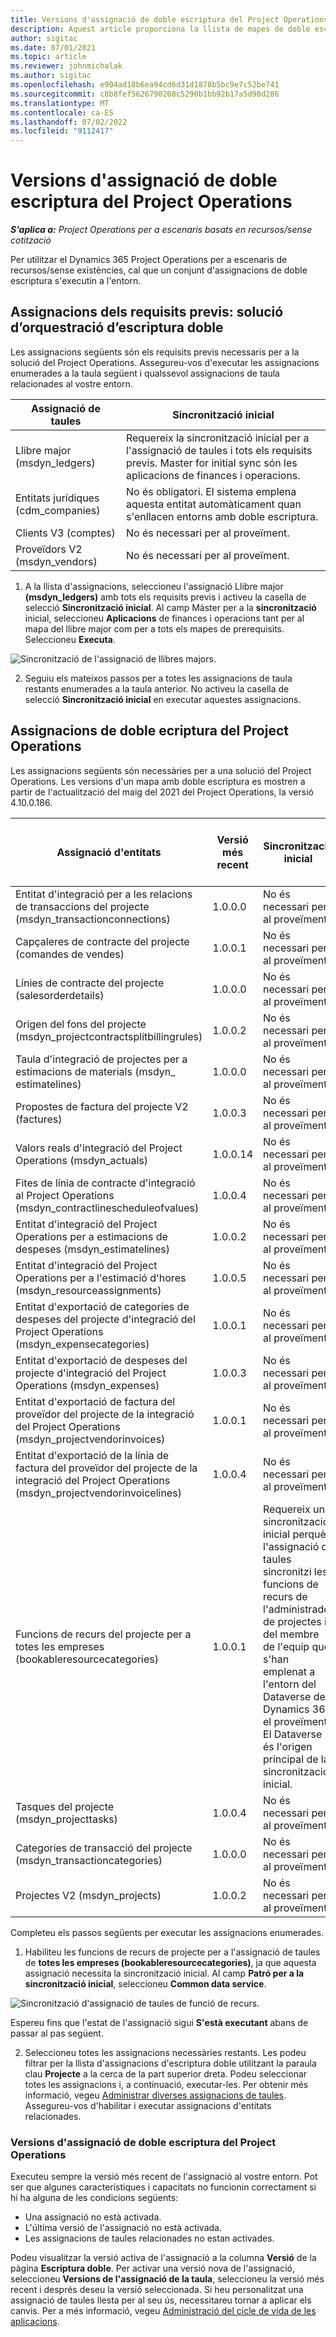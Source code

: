 ```yaml
---
title: Versions d'assignació de doble escriptura del Project Operations
description: Aquest article proporciona la llista de mapes de doble escriptura necessaris per a Dynamics 365 Project Operations.
author: sigitac
ms.date: 07/01/2021
ms.topic: article
ms.reviewer: johnmichalak
ms.author: sigitac
ms.openlocfilehash: e904ad18b6ea94cd6d31d1878b5bc9e7c52be741
ms.sourcegitcommit: c8b8fef5626790208c5290b1bb92b17a5d90d286
ms.translationtype: MT
ms.contentlocale: ca-ES
ms.lasthandoff: 07/02/2022
ms.locfileid: "9112417"
---
```

# <a name="project-operations-dual-write-map-versions"></a>Versions d'assignació de doble escriptura del Project Operations

_**S'aplica a:** Project Operations per a escenaris basats en recursos/sense cotització_

Per utilitzar el Dynamics 365 Project Operations per a escenaris de recursos/sense existències, cal que un conjunt d'assignacions de doble escriptura s'executin a l'entorn. 

## <a name="prerequisite-maps-dual-write-orchestration-solution"></a>Assignacions dels requisits previs: solució d’orquestració d’escriptura doble

Les assignacions següents són els requisits previs necessaris per a la solució del Project Operations. Assegureu-vos d'executar les assignacions enumerades a la taula següent i qualssevol assignacions de taula relacionades al vostre entorn.

| Assignació de taules | Sincronització inicial |
| --- | --- |
| Llibre major (msdyn_ledgers) | Requereix la sincronització inicial per a l'assignació de taules i tots els requisits previs. Master for initial sync són les aplicacions de finances i operacions. |
| Entitats jurídiques (cdm_companies) | No és obligatori. El sistema emplena aquesta entitat automàticament quan s'enllacen entorns amb doble escriptura. |
| Clients V3 (comptes) | No és necessari per al proveïment. |
| Proveïdors V2 (msdyn_vendors) | No és necessari per al proveïment. |

1. A la llista d'assignacions, seleccioneu l'assignació Llibre major **(msdyn\_ledgers)** amb tots els requisits previs i activeu la casella de selecció **Sincronització inicial**. Al camp Màster per a la **sincronització** inicial, seleccioneu **Aplicacions** de finances i operacions tant per al mapa del llibre major com per a tots els mapes de prerequisits. Seleccioneu **Executa**.

![Sincronització de l'assignació de llibres majors.](media/DW6.png)

2. Seguiu els mateixos passos per a totes les assignacions de taula restants enumerades a la taula anterior. No activeu la casella de selecció **Sincronització inicial** en executar aquestes assignacions.

## <a name="project-operations-dual-write-maps"></a>Assignacions de doble ecriptura del Project Operations

Les assignacions següents són necessàries per a una solució del Project Operations. Les versions d'un mapa amb doble escriptura es mostren a partir de l'actualització del maig del 2021 del Project Operations, la versió 4.10.0.186.

| Assignació d'entitats | Versió més recent | Sincronització inicial | Versió Dynamics 365 Finance necessària |
| --- | --- | --- | --- |
| Entitat d'integració per a les relacions de transaccions del projecte (msdyn\_transactionconnections) | 1.0.0.0 | No és necessari per al proveïment. ||
| Capçaleres de contracte del projecte (comandes de vendes) | 1.0.0.1 | No és necessari per al proveïment. ||
| Línies de contracte del projecte (salesorderdetails) | 1.0.0.0 | No és necessari per al proveïment. ||
| Origen del fons del projecte (msdyn_projectcontractsplitbillingrules) | 1.0.0.2 | No és necessari per al proveïment. ||
| Taula d'integració de projectes per a estimacions de materials (msdyn\_ estimatelines) | 1.0.0.0 | No és necessari per al proveïment. ||
| Propostes de factura del projecte V2 (factures) | 1.0.0.3 | No és necessari per al proveïment. ||
| Valors reals d'integració del Project Operations (msdyn_actuals) | 1.0.0.14 | No és necessari per al proveïment. ||
| Fites de línia de contracte d'integració al Project Operations (msdyn_contractlinescheduleofvalues) | 1.0.0.4 | No és necessari per al proveïment. ||
| Entitat d'integració del Project Operations per a estimacions de despeses (msdyn_estimatelines) | 1.0.0.2 | No és necessari per al proveïment. ||
| Entitat d'integració del Project Operations per a l'estimació d'hores (msdyn_resourceassignments) | 1.0.0.5 | No és necessari per al proveïment. ||
| Entitat d'exportació de categories de despeses del projecte d'integració del Project Operations (msdyn_expensecategories) | 1.0.0.1 | No és necessari per al proveïment. ||
| Entitat d'exportació de despeses del projecte d'integració del Project Operations (msdyn_expenses) | 1.0.0.3 | No és necessari per al proveïment. ||
| Entitat d'exportació de factura del proveïdor del projecte de la integració del Project Operations (msdyn_projectvendorinvoices) | 1.0.0.1 | No és necessari per al proveïment. |10.0.26 o posterior|
| Entitat d'exportació de la línia de factura del proveïdor del projecte de la integració del Project Operations (msdyn_projectvendorinvoicelines) | 1.0.0.4 | No és necessari per al proveïment. | 10.0.26 o posterior |
| Funcions de recurs del projecte per a totes les empreses (bookableresourcecategories) | 1.0.0.1 | Requereix una sincronització inicial perquè l'assignació de taules sincronitzi les funcions de recurs de l'administrador de projectes i del membre de l'equip que s'han emplenat a l'entorn del Dataverse del Dynamics 365 el proveïment. El Dataverse és l'origen principal de la sincronització inicial. ||
| Tasques del projecte (msdyn_projecttasks) | 1.0.0.4 | No és necessari per al proveïment. ||
| Categories de transacció del projecte (msdyn_transactioncategories) | 1.0.0.0 | No és necessari per al proveïment. ||
| Projectes V2 (msdyn_projects) | 1.0.0.2 | No és necessari per al proveïment. ||

Completeu els passos següents per executar les assignacions enumerades.

1. Habiliteu les funcions de recurs de projecte per a l'assignació de taules de **totes les empreses (bookableresourcecategories)**, ja que aquesta assignació necessita la sincronització inicial. Al camp **Patró per a la sincronització inicial**, seleccioneu **Common data service**. 

 ![Sincronització d'assignació de taules de funció de recurs.](media/6ResourceInitialSync.jpg)

 Espereu fins que l'estat de l'assignació sigui **S'està executant** abans de passar al pas següent.

2. Seleccioneu totes les assignacions necessàries restants. Les podeu filtrar per la llista d'assignacions d'escriptura doble utilitzant la paraula clau **Projecte** a la cerca de la part superior dreta. Podeu seleccionar totes les assignacions i, a continuació, executar-les. Per obtenir més informació, vegeu [Administrar diverses assignacions de taules](/dynamics365/fin-ops-core/dev-itpro/data-entities/dual-write/multiple-entity-maps). Assegureu-vos d'habilitar i executar assignacions d'entitats relacionades.

### <a name="project-operations-dual-write-map-versions"></a>Versions d'assignació de doble escriptura del Project Operations

Executeu sempre la versió més recent de l'assignació al vostre entorn. Pot ser que algunes característiques i capacitats no funcionin correctament si hi ha alguna de les condicions següents:

- Una assignació no està activada.
- L'última versió de l'assignació no està activada. 
- Les assignacions de taules relacionades no estan activades.

Podeu visualitzar la versió activa de l'assignació a la columna **Versió** de la pàgina **Escriptura doble**. Per activar una versió nova de l'assignació, seleccioneu **Versions de l'assignació de la taula**, seleccioneu la versió més recent i després deseu la versió seleccionada. Si heu personalitzat una assignació de taules llesta per al seu ús, necessitareu tornar a aplicar els canvis. Per a més informació, vegeu [Administració del cicle de vida de les aplicacions](/dynamics365/fin-ops-core/dev-itpro/data-entities/dual-write/app-lifecycle-management).
